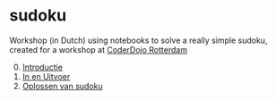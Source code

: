 # sudoku
Workshop (in Dutch) using notebooks to solve a really simple sudoku, created for a workshop at [CoderDojo Rotterdam](https://coderdojo-rotterdam.nl/)

0. [Introductie](0_Introductie.ipynb)
1. [In en Uitvoer](1_In_en_Uitvoer.ipynb)
2. [Oplossen van sudoku](2_Oplossen_van_sudoku.ipynb)
